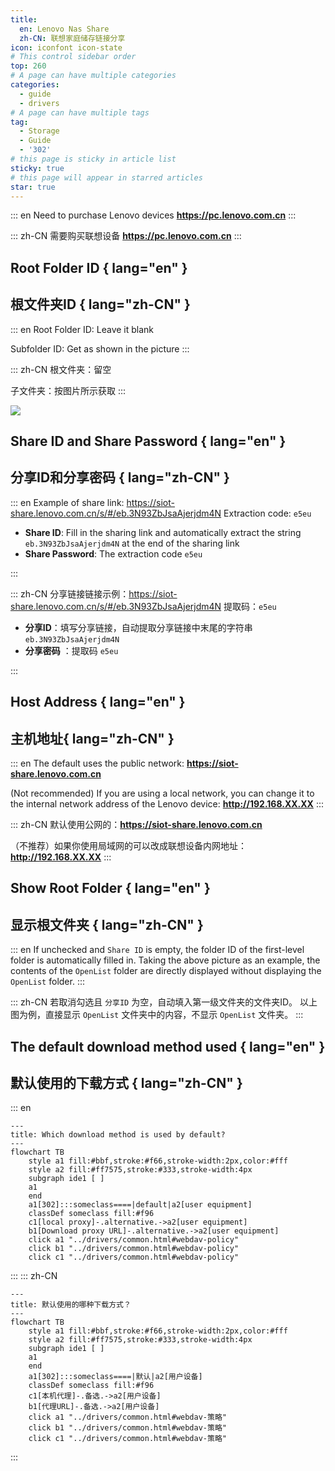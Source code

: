 ```yaml
---
title:
  en: Lenovo Nas Share
  zh-CN: 联想家庭储存链接分享
icon: iconfont icon-state
# This control sidebar order
top: 260
# A page can have multiple categories
categories:
  - guide
  - drivers
# A page can have multiple tags
tag:
  - Storage
  - Guide
  - '302'
# this page is sticky in article list
sticky: true
# this page will appear in starred articles
star: true
---
```


::: en
Need to purchase Lenovo devices **https://pc.lenovo.com.cn**
:::

::: zh-CN
需要购买联想设备 **https://pc.lenovo.com.cn**
:::

## Root Folder ID { lang="en" }

## 根文件夹ID { lang="zh-CN" }

::: en
Root Folder ID: Leave it blank

Subfolder ID: Get as shown in the picture
:::

::: zh-CN
根文件夹：留空

子文件夹：按图片所示获取
:::

![](/img/drivers/lenovonasshare/lenovonasshare_fileid.png)

## Share ID and Share Password { lang="en" }

## 分享ID和分享密码 { lang="zh-CN" }

::: en
Example of share link: https://siot-share.lenovo.com.cn/s/#/eb.3N93ZbJsaAjerjdm4N Extraction code: `e5eu`

- **Share ID**: Fill in the sharing link and automatically extract the string `eb.3N93ZbJsaAjerjdm4N` at the end of the sharing link
- **Share Password**: The extraction code `e5eu`

:::

::: zh-CN
分享链接链接示例：https://siot-share.lenovo.com.cn/s/#/eb.3N93ZbJsaAjerjdm4N 提取码：`e5eu`

- **分享ID**：填写分享链接，自动提取分享链接中末尾的字符串 `eb.3N93ZbJsaAjerjdm4N`
- **分享密码** ：提取码 `e5eu`

:::

## Host Address { lang="en" }

## 主机地址{ lang="zh-CN" }

::: en
The default uses the public network: **https://siot-share.lenovo.com.cn**

(Not recommended) If you are using a local network, you can change it to the internal network address of the Lenovo device: **http://192.168.XX.XX**
:::

::: zh-CN
默认使用公网的：**https://siot-share.lenovo.com.cn**

（不推荐）如果你使用局域网的可以改成联想设备内网地址：**http://192.168.XX.XX**
:::

## Show Root Folder { lang="en" }

## 显示根文件夹 { lang="zh-CN" }

::: en
If unchecked and `Share ID` is empty, the folder ID of the first-level folder is automatically filled in.
Taking the above picture as an example, the contents of the `OpenList` folder are directly displayed without displaying the `OpenList` folder.
:::

::: zh-CN
若取消勾选且 `分享ID` 为空，自动填入第一级文件夹的文件夹ID。
以上图为例，直接显示 `OpenList` 文件夹中的内容，不显示 `OpenList` 文件夹。
:::

## The default download method used { lang="en" }

## 默认使用的下载方式 { lang="zh-CN" }

::: en

```mermaid
---
title: Which download method is used by default?
---
flowchart TB
    style a1 fill:#bbf,stroke:#f66,stroke-width:2px,color:#fff
    style a2 fill:#ff7575,stroke:#333,stroke-width:4px
    subgraph ide1 [ ]
    a1
    end
    a1[302]:::someclass====|default|a2[user equipment]
    classDef someclass fill:#f96
    c1[local proxy]-.alternative.->a2[user equipment]
    b1[Download proxy URL]-.alternative.->a2[user equipment]
    click a1 "../drivers/common.html#webdav-policy"
    click b1 "../drivers/common.html#webdav-policy"
    click c1 "../drivers/common.html#webdav-policy"
```

:::
::: zh-CN

```mermaid
---
title: 默认使用的哪种下载方式？
---
flowchart TB
    style a1 fill:#bbf,stroke:#f66,stroke-width:2px,color:#fff
    style a2 fill:#ff7575,stroke:#333,stroke-width:4px
    subgraph ide1 [ ]
    a1
    end
    a1[302]:::someclass====|默认|a2[用户设备]
    classDef someclass fill:#f96
    c1[本机代理]-.备选.->a2[用户设备]
    b1[代理URL]-.备选.->a2[用户设备]
    click a1 "../drivers/common.html#webdav-策略"
    click b1 "../drivers/common.html#webdav-策略"
    click c1 "../drivers/common.html#webdav-策略"
```

:::
